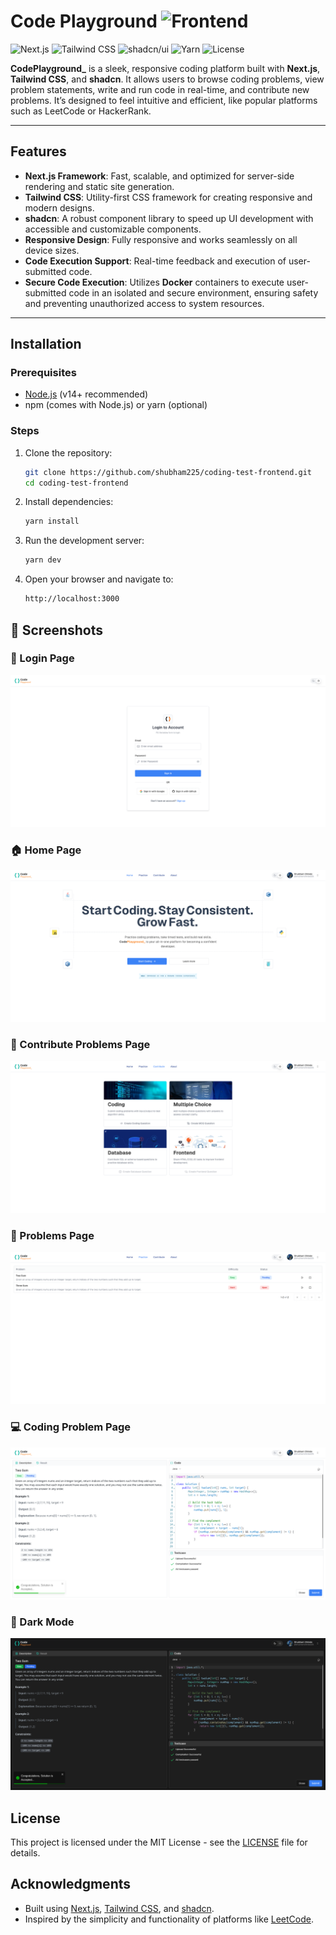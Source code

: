 # Code Playground ![Frontend](https://img.shields.io/badge/%7B%7D-frontend-green?style=flat-square)

![Next.js](https://img.shields.io/badge/Built%20with-Next.js-000?logo=next.js&logoColor=white&style=flat)
![Tailwind CSS](https://img.shields.io/badge/Styled%20with-Tailwind_CSS-38bdf8?logo=tailwind-css&logoColor=white&style=flat)
![shadcn/ui](https://img.shields.io/badge/UI-shadcn.dev-9f7aea?style=flat)
![Yarn](https://img.shields.io/badge/Package%20Manager-Yarn-2C8EBB?logo=yarn&style=flat)
![License](https://img.shields.io/github/license/shubham225/online-coding-platform-frontend?style=flat)

**CodePlayground_** is a sleek, responsive coding platform built with **Next.js**, **Tailwind CSS**, and **shadcn**. It allows users to browse coding problems, view problem statements, write and run code in real-time, and contribute new problems. It’s designed to feel intuitive and efficient, like popular platforms such as LeetCode or HackerRank.

---
<!-- # Online Coding Platform Frontend

This repository hosts the frontend for a **Online Coding Platform**, built with **Next.js**, **Tailwind CSS**, and **shadcn**. The platform provides a seamless user interface for solving coding problems, viewing problem statements, and executing code in real-time.

--- -->

## Features

- **Next.js Framework**: Fast, scalable, and optimized for server-side rendering and static site generation.
- **Tailwind CSS**: Utility-first CSS framework for creating responsive and modern designs.
- **shadcn**: A robust component library to speed up UI development with accessible and customizable components.
- **Responsive Design**: Fully responsive and works seamlessly on all device sizes.
- **Code Execution Support**: Real-time feedback and execution of user-submitted code.
- **Secure Code Execution**: Utilizes **Docker** containers to execute user-submitted code in an isolated and secure environment, ensuring safety and preventing unauthorized access to system resources.

---

<!-- ## Tech Stack

- **Framework**: [Next.js](https://nextjs.org/)
- **Styling**: [Tailwind CSS](https://tailwindcss.com/)
- **Component Library**: [shadcn](https://shadcn.dev/)
- **Package Manager**: npm or yarn

--- -->

## Installation

### Prerequisites
- [Node.js](https://nodejs.org/) (v14+ recommended)
- npm (comes with Node.js) or yarn (optional)

### Steps

1. Clone the repository:
   ```bash
   git clone https://github.com/shubham225/coding-test-frontend.git
   cd coding-test-frontend
   ```
2. Install dependencies:
   ```bash
   yarn install
   ```
3. Run the development server:
   ```bash
   yarn dev
   ```
4. Open your browser and navigate to:
   ```bash
   http://localhost:3000
   ```


<!-- ## Screenshots
*Problem Window*
![Login Page](./screenshots/problem-window.png)
*Compiling Code*
![Login Page](./screenshots/compiling-code.png)
*Compilation Error*
![Login Page](./screenshots/compilation-error.png)
*Testcase Passed*
![Login Page](./screenshots/testcase-passed.png)
*Dark Mode*
![Login Page](./screenshots/dark-mode.png) -->

## 📸 Screenshots

### 🔐 Login Page
![Login Page](./screenshots/login-page.png)

### 🏠 Home Page
![Home Page](./screenshots/home-page.png)

### 🤝 Contribute Problems Page
![Contribute Page](./screenshots/contribute-page.png)

### 🧩 Problems Page
![Problems Page](./screenshots/problems-page.png)

### 💻 Coding Problem Page
![Coding Problem Page](./screenshots/coding-problem-page.png)

### 🌙 Dark Mode
![Dark Mode](./screenshots/dark-mode.png)

## License
This project is licensed under the MIT License - see the [LICENSE](LICENSE.md) file for details.


## Acknowledgments

- Built using [Next.js](https://nextjs.org/), [Tailwind CSS](https://tailwindcss.com/), and [shadcn](https://shadcn.dev/).
- Inspired by the simplicity and functionality of platforms like [LeetCode](https://leetcode.com/).
